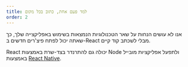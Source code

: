 ```yaml
---
title: למד פעם אחת, כתוב בכל מקום
order: 2
---
```


אנו לא עושים הנחות על שאר הטכנולוגיות הנמצאות בשימוש באפליקצייה שלך, כך שאתה יכול לפתח פיצ'רים חדשים ב-React מבלי לשכתב קוד קיים.

React יכולה גם להתרנדר בצד-שרת באמצעות Node ולתפעל אפליקציות מובייל באמצעות [React Native](https://facebook.github.io/react-native/).
